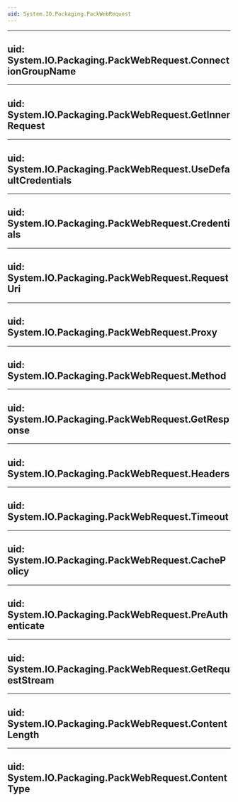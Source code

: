 ```yaml
---
uid: System.IO.Packaging.PackWebRequest
---
```


---
uid: System.IO.Packaging.PackWebRequest.ConnectionGroupName
---

---
uid: System.IO.Packaging.PackWebRequest.GetInnerRequest
---

---
uid: System.IO.Packaging.PackWebRequest.UseDefaultCredentials
---

---
uid: System.IO.Packaging.PackWebRequest.Credentials
---

---
uid: System.IO.Packaging.PackWebRequest.RequestUri
---

---
uid: System.IO.Packaging.PackWebRequest.Proxy
---

---
uid: System.IO.Packaging.PackWebRequest.Method
---

---
uid: System.IO.Packaging.PackWebRequest.GetResponse
---

---
uid: System.IO.Packaging.PackWebRequest.Headers
---

---
uid: System.IO.Packaging.PackWebRequest.Timeout
---

---
uid: System.IO.Packaging.PackWebRequest.CachePolicy
---

---
uid: System.IO.Packaging.PackWebRequest.PreAuthenticate
---

---
uid: System.IO.Packaging.PackWebRequest.GetRequestStream
---

---
uid: System.IO.Packaging.PackWebRequest.ContentLength
---

---
uid: System.IO.Packaging.PackWebRequest.ContentType
---
